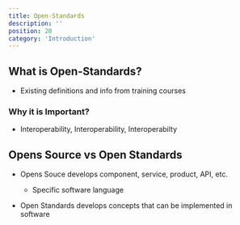 ```yaml
---
title: Open-Standards
description: ''
position: 20
category: 'Introduction'
---
```

## What is Open-Standards?
- Existing definitions and info from training courses

### Why it is Important?
- Interoperability, Interoperability, Interoperabilty

## Opens Source vs Open Standards
- Opens Souce develops component, service, product, API, etc.
    - Specific software language

- Open Standards develops concepts that can be implemented in software